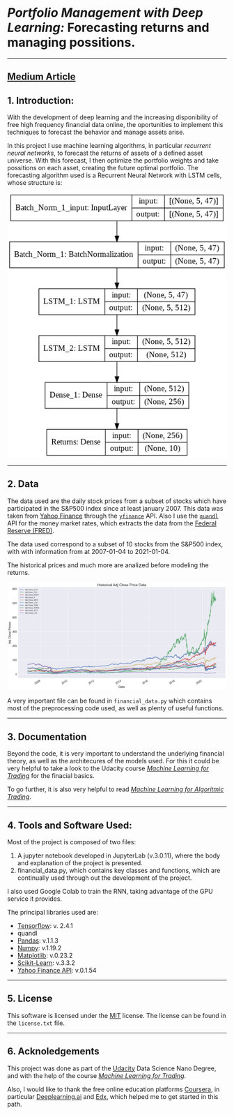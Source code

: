 # __*Portfolio Management with Deep Learning:* Forecasting returns and managing possitions.__
***
## [Medium Article](https://alejandro19971231.medium.com/deep-learning-and-portfolio-management-b3b983528a06)
## 1. Introduction:
With the development of deep learning and the increasing disponibility of free high frequency financial data online, the oportunities to implement this techniques to forecast the behavior and manage assets arise. 

In this project I use machine learning algorithms, in particular *recurrent neural networks*, to forecast the returns of assets of a defined asset universe. With this forecast, I then optimize the portfolio weights and take possitions on each asset, creating the future optimal portfolio. The forecasting algorithm used is a Recurrent Neural Network with LSTM cells, whose structure is:

![](i/21.png)
***

## 2. Data

The data used are the daily stock prices from a subset of stocks which have participated in the S&P500 index since at least january 2007. This data was taken from [Yahoo Finance](https://finance.yahoo.com) through the [`yfinance`](https://pypi.org/project/yfinance/) API. Also I use the [`quandl`](https://github.com/quandl/quandl-python) API for the money market rates, which extracts the data from the [Federal Reserve (FRED)](https://fred.stlouisfed.org).

The data used correspond to a subset of 10 stocks from the S&P500 index, with with information from at 2007-01-04 to 2021-01-04. 

The historical prices and much more are analized before modeling the returns.

![](i/23.png)

A very important file can be found in `financial_data.py` which contains most of the preprocessing code used, as well as plenty of useful functions.
***

## 3. Documentation
Beyond the code, it is very important to understand the underlying financial theory, as well as the architecures of the models used. For this it could be very helpful to take a look to the Udacity course [*Machine Learning for Trading*](https://classroom.udacity.com/courses/ud501) for the finacial basics. 

To go further, it is also very helpful to read [*Machine Learning for Algoritmic Trading*](https://www.packtpub.com/product/machine-learning-for-algorithmic-trading-second-edition/9781839217715).
***

## 4. Tools and Software Used:
Most of the project is composed of two files:
1. A jupyter notebook developed in JupyterLab (v.3.0.11), where the body and explanation of the project is presented.
2. financial_data.py, which contains key classes and functions, which are continually used through out the development of the project.

I also used Google Colab to train the RNN, taking advantage of the GPU service it provides.

The principal libraries used are:
+ [Tensorflow](https://www.tensorflow.org): v. 2.4.1
+ quandl
+ [Pandas](https://pandas.pydata.org): v.1.1.3
+ [Numpy](https://numpy.org): v.1.19.2
+ [Matplotlib](https://matplotlib.org): v.0.23.2
+ [Scikit-Learn](https://scikit-learn.org/stable/): v.3.3.2
+ [Yahoo Finance API](https://pypi.org/project/yfinance): v.0.1.54

***

## 5. License

This software is licensed under the [MIT](https://opensource.org/licenses/MIT) license. The license can be found in the `license.txt` file. 
***

## 6. Acknoledgements

This project was done as part of the [Udacity](udacity.com) Data Science Nano Degree, and with the help of the course [*Machine Learning for Trading*](https://classroom.udacity.com/courses/ud501). 

Also, I would like to thank the free online education platforms [Coursera](https://www.coursera.org), in particular [Deeplearning.ai](https://www.deeplearning.ai) and [Edx](https://www.edx.org), which helped me to get started in this path.